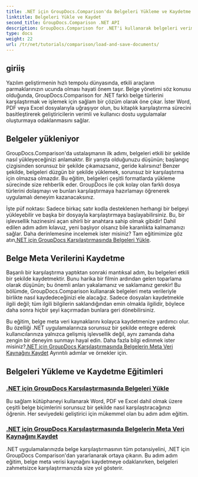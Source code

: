 ```yaml
---
title: .NET için GroupDocs.Comparison'da Belgeleri Yükleme ve Kaydetme
linktitle: Belgeleri Yükle ve Kaydet
second_title: GroupDocs.Comparison .NET API
description: GroupDocs.Comparison for .NET'i kullanarak belgeleri verimli bir şekilde yüklemek ve kaydetmek için adım adım eğitimleri keşfedin. Belge karşılaştırmalarını kolaylaştırmak isteyen geliştiriciler için mükemmel.
type: docs
weight: 22
url: /tr/net/tutorials/comparison/load-and-save-documents/
---
```

## giriiş

Yazılım geliştirmenin hızlı tempolu dünyasında, etkili araçların parmaklarınızın ucunda olması hayati önem taşır. Belge yönetimi söz konusu olduğunda, GroupDocs.Comparison for .NET farklı belge türlerini karşılaştırmak ve işlemek için sağlam bir çözüm olarak öne çıkar. İster Word, PDF veya Excel dosyalarıyla uğraşıyor olun, bu kitaplık karşılaştırma sürecini basitleştirerek geliştiricilerin verimli ve kullanıcı dostu uygulamalar oluşturmaya odaklanmasını sağlar.

## Belgeler yükleniyor

GroupDocs.Comparison'da ustalaşmanın ilk adımı, belgeleri etkili bir şekilde nasıl yükleyeceğinizi anlamaktır. Bir yarışta olduğunuzu düşünün; başlangıç çizgisinden sorunsuz bir şekilde çıkamazsanız, geride kalırsınız! Benzer şekilde, belgeleri düzgün bir şekilde yüklemek, sorunsuz bir karşılaştırma için olmazsa olmazdır. Bu eğitim, belgeleri çeşitli formatlarda yükleme sürecinde size rehberlik eder. GroupDocs ile çok kolay olan farklı dosya türlerini dolaşmayı ve bunları karşılaştırmaya hazırlamayı öğrenerek uygulamalı deneyim kazanacaksınız.

İşte püf noktası: Sadece birkaç satır kodla desteklenen herhangi bir belgeyi yükleyebilir ve başka bir dosyayla karşılaştırmaya başlayabilirsiniz. Bu, bir işlevsellik hazinesini açan sihirli bir anahtara sahip olmak gibidir! Dahil edilen adım adım kılavuz, yeni başlıyor olsanız bile karanlıkta kalmamanızı sağlar. Daha derinlemesine incelemek ister misiniz? Tam eğitimimize göz atın[.NET için GroupDocs Karşılaştırmasında Belgeleri Yükle](./load-documents/).

## Belge Meta Verilerini Kaydetme

Başarılı bir karşılaştırma yaptıktan sonraki mantıksal adım, bu belgeleri etkili bir şekilde kaydetmektir. Bunu harika bir filmin ardından gelen toparlama olarak düşünün; bu önemli anları yakalamanız ve saklamanız gerekir! Bu bölümde, GroupDocs.Comparison kullanarak belgeleri meta verileriyle birlikte nasıl kaydedeceğinizi ele alacağız. Sadece dosyaları kaydetmekle ilgili değil; tüm ilgili bilgilerin saklandığından emin olmakla ilgilidir, böylece daha sonra hiçbir şeyi kaçırmadan bunlara geri dönebilirsiniz.

Bu eğitim, belge meta veri kaynaklarını kolayca kaydetmenize yardımcı olur. Bu özelliği .NET uygulamalarınıza sorunsuz bir şekilde entegre ederek kullanıcılarınıza yalnızca gelişmiş işlevsellik değil, aynı zamanda daha zengin bir deneyim sunmayı hayal edin. Daha fazla bilgi edinmek ister misiniz?[.NET için GroupDocs Karşılaştırmasında Belgelerin Meta Veri Kaynağını Kaydet](./save-documents-metadata-source/) Ayrıntılı adımlar ve örnekler için.

## Belgeleri Yükleme ve Kaydetme Eğitimleri
### [.NET için GroupDocs Karşılaştırmasında Belgeleri Yükle](./load-documents/)
Bu sağlam kütüphaneyi kullanarak Word, PDF ve Excel dahil olmak üzere çeşitli belge biçimlerini sorunsuz bir şekilde nasıl karşılaştıracağınızı öğrenin. Her seviyedeki geliştirici için mükemmel olan bu adım adım eğitim.
### [.NET için GroupDocs Karşılaştırmasında Belgelerin Meta Veri Kaynağını Kaydet](./save-documents-metadata-source/)
.NET uygulamalarınızda belge karşılaştırmasının tüm potansiyelini, .NET için GroupDocs Comparison'dan yararlanarak ortaya çıkarın. Bu adım adım eğitim, belge meta verisi kaynağını kaydetmeye odaklanırken, belgeleri zahmetsizce karşılaştırmanızda size yol gösterir.